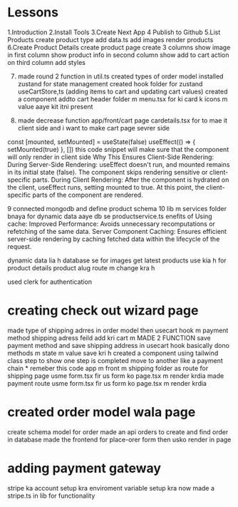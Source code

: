 # Lessons
 1.Introduction
 2.Install Tools
3.Create Next App
4 Publish to Github
5.List Products
create product type
add data.ts
add images
render products
6.Create Product Details
create product page
create 3 columns
show image in first column
show product info in second column
show add to cart action on third column
add styles

7. made round 2 function in util.ts
created types of order model
installed zustand for state management
created hook folder for zustand 
useCartStore,ts (adding items to cart and updating cart values)
created a component addto cart
header folder m menu.tsx for ki card k icons m value aaye kit itni present 

8. made decrease function
app/front/cart page
cardetails.tsx for to mae it client side and i want to make cart page sevrer side

const [mounted, setMounted] = useState(false)
useEffect(() => {
    setMounted(true)
}, [])
 this code snippet will make sure that
 the component will only render in client side
 Why This Ensures Client-Side Rendering:
During Server-Side Rendering: useEffect doesn't run, and mounted remains in its initial state (false). The component skips rendering sensitive or client-specific parts.
During Client Rendering: After the component is hydrated on the client, useEffect runs, setting mounted to true. At this point, the client-specific parts of the component are rendered.

9 connected mongodb and define product schema
10 lib m services folder bnaya for dynamic data aaye db se
productservice.ts
enefits of Using cache:
Improved Performance: Avoids unnecessary recomputations or refetching of the same data.
Server Component Caching: Ensures efficient server-side rendering by caching fetched data within the lifecycle of the request.

dynamic data lia h database se for images get latest products use kia h
for product details product alug route m change kra h

 used clerk for authentication

# creating check out wizard page 
 made type of shipping adrres in order model then usecart hook m payment method shipping adress feild add kri cart m
 MADE 2 FUNCTION save payment method and save shipping address in usecart hook
 basically dono methods m state m value save kri h
created a component using tailwind class step to show one step is completed move to another like a payment chain * remeber this code
app m front m shipping folder as route for shipping page usme form.tsx fir us form ko page.tsx m render krdia
made payment route usme form.tsx fir us form ko page.tsx m render krdia

# created order model wala page
create schema model for order
made an api orders to create and find order in database
made the frontend for place-orer
form then usko render in page


# adding payment gateway
stripe ka account setup kra enviroment variable setup kra
now made a stripe.ts in lib for functionality